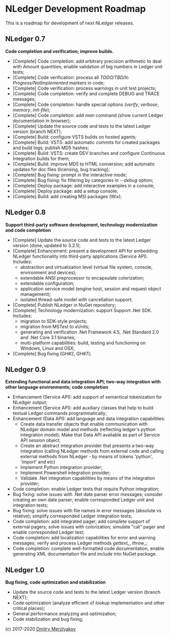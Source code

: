 # NLedger Development Roadmap

This is a roadmap for development of next NLedger releases.

## NLedger 0.7

**Code completion and verification; improve builds.**

- [Complete] Code completion: add arbitrary precision arithmetic to deal with Amount quantities;
  enable validation of big numbers in Ledger unit tests;
- [Complete] Code verification: process all *TODO/TBD/In Progress/NotImplemented* markers in code;
- [Complete] Code verification: process warnings in unit test projects;
- [Complete] Code completion: verify and complete DEBUG and TRACE messages;
- [Complete] Code completion: handle special options (*verify*, *verbose*, *memory*, *init-file*);
- [Complete] Code completion: add *man* command (show current Ledger documentation in browser);
- [Complete] Update the source code and tests to the latest Ledger version (branch NEXT);
- [Complete] Build: configure VSTS builds on hosted agents;
- [Complete] Build: VSTS: add automatic commits for created packages and build logs; publish MD5 hashes;
- [Complete] Build: VSTS: create DEV branches and configure Continuous Integration builds for them;
- [Complete] Build: improve MD5 to HTML conversion; add automatic updates for doc files (licensing, bug tracking);
- [Complete] Bug fixing: prompt in the interactive mode;
- [Complete] Bug fixing: fix filtering by categories in *--debug* option;
- [Complete] Deploy package: add interactive examples in a console;
- [Complete] Deploy package: add a setup console;
- [Complete] Build: add creating MSI packages (Wix);

## NLedger 0.8

**Support third-party software development, technology modernization and code completion**

- [Complete] Update the source code and tests to the latest Ledger version (done, updated to 3.2.1);
- [Complete] Enhancement: present a development API for embedding NLedger functionality into third-party applications (Service API). Includes:
  - abstraction and virtualization level (virtual file system, console, environment and devices);
  - extendable ANSI preprocessor to encapsulate colorization;
  - extendable configuration;
  - application service model (engine host, session and request object management);
  - isolated thread-safe model with cancellation support;
- [Complete] Publish NLedger in NuGet repository;
- [Complete] Technology modernization: support Support .Net SDK. Includes:
  - migration to SDK-style projects;
  - migration from MSTest to xUnits;
  - generating and verification .Net Framework 4.5, .Net Standard 2.0 and .Net Core 3.1 binaries;
  - multi-platform capabilities: build, testing and functioning on Windows, Linux and OSX;
- [Complete] Bug fixing (GH#2, GH#7);

## NLedger 0.9

**Extending functional and data integration API; two-way integration with other language environments; code completion**

- Enhancement (Service API): add support of semantical tokenization for NLedger output;
- Enhancement (Service API): add auxiliary classes that help to build textual Ledger commands programmatically;
- Enhancement (Data API): add language and data integration capabilities:
  - Create data transfer objects that enable communication with NLedger domain model and methods (reflecting ledger's python integration model);
    Make that Data API available as part of Service API session object;
  - Create an abstract integration provider that presents a two-way integration 
    (calling NLedger methods from external code and calling external methods from NLedger - by means of tokens 'python', 'import' and etc)
  - Implement Python integration provider;
  - Implement Powershell integration provider;
  - Validate .Net integration capabilities by means of the integration provider;
- Code completion: enable Ledger tests that require Python integration;
- Bug fixing: solve issues with .Net date parser error messages; 
  consider creating an own date parser; enable corresponded Ledger unit and integration tests;
- Bug fixing: solve issues with file names in error messages (absolute vs relative); 
  simplify corresponded Ledger integration tests;
- Code completion: add integrated pager; add complete support of external pagers;
  solve issues with colorization; simulate "cat" pager and enable corresponded Ledger test;
- Code completion: add localization capabilities for error and warning messages; 
  verify and process Ledger methods *gettext_*, *throw_*;
- Code completion: complete well-formatted code documentation, enable generating XML documentation file and include into NuGet package.

## NLedger 1.0

**Bug fixing, code optimization and stabilization**

- Update the source code and tests to the latest Ledger version (branch NEXT);
- Code optimization (analyze efficient of *lookup* implementation and other critical places);
- General performance analyzing and optimization;
- Code stabilization and bug fixing;

(c) 2017-2020 [Dmitry Merzlyakov](mailto:dmitry.merzlyakov@gmail.com)
